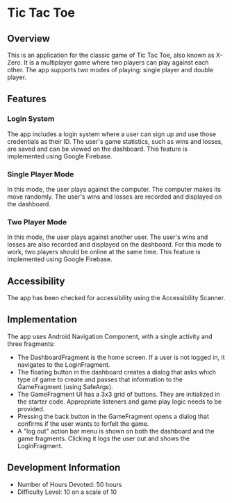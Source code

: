 # Tic Tac Toe

## Overview

This is an application for the classic game of Tic Tac Toe, also known as X-Zero. It is a multiplayer game where two players can play against each other. The app supports two modes of playing: single player and double player.

## Features

### Login System

The app includes a login system where a user can sign up and use those credentials as their ID. The user's game statistics, such as wins and losses, are saved and can be viewed on the dashboard. This feature is implemented using Google Firebase.

### Single Player Mode

In this mode, the user plays against the computer. The computer makes its move randomly. The user's wins and losses are recorded and displayed on the dashboard.

### Two Player Mode

In this mode, the user plays against another user. The user's wins and losses are also recorded and displayed on the dashboard. For this mode to work, two players should be online at the same time. This feature is implemented using Google Firebase.

## Accessibility

The app has been checked for accessibility using the Accessibility Scanner.

## Implementation

The app uses Android Navigation Component, with a single activity and three fragments:

- The DashboardFragment is the home screen. If a user is not logged in, it navigates to the LoginFragment.
- The floating button in the dashboard creates a dialog that asks which type of game to create and passes that information to the GameFragment (using SafeArgs).
- The GameFragment UI has a 3x3 grid of buttons. They are initialized in the starter code. Appropriate listeners and game play logic needs to be provided.
- Pressing the back button in the GameFragment opens a dialog that confirms if the user wants to forfeit the game.
- A "log out" action bar menu is shown on both the dashboard and the game fragments. Clicking it logs the user out and shows the LoginFragment.

## Development Information

- Number of Hours Devoted: 50 hours
- Difficulty Level: 10 on a scale of 10
